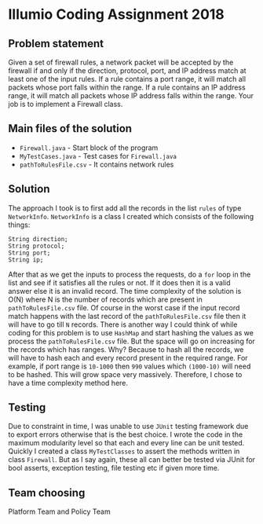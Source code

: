 # Illumio Coding Assignment 2018

## Problem statement
Given a set of firewall rules, a network packet will be accepted by the firewall if and only if the
direction, protocol, port, and IP address match at least one of the input rules. If a rule contains
a port range, it will match all packets whose port falls within the range. If a rule contains an IP
address range, it will match all packets whose IP address falls within the range.
Your job is to implement a Firewall class.

## Main files of the solution
- `Firewall.java` - Start block of the program
- `MyTestCases.java` - Test cases for `Firewall.java`
- `pathToRulesFile.csv` - It contains network rules

## Solution
The approach I took is to first add all the records in the list `rules` of type `NetworkInfo`. `NetworkInfo` is a class I created which consists of the following things:
```
String direction;
String protocol;
String port;
String ip;
``` 
After that as we get the inputs to process the requests, do a `for` loop in the list and see if it satisfies all the rules or not. If it does then it is a valid answer else it is an invalid record. The time complexity of the solution is O(N) where N is the number of records which are present in `pathToRulesFile.csv` file. Of course in the worst case if the input record match happens with the last record of the `pathToRulesFile.csv` file then it will have to go till `N` records. There is another way I could think of while coding for this problem is to use `HashMap` and start hashing the values as we process the `pathToRulesFile.csv` file. But the space will go on increasing for the records which has ranges. Why? Because to hash all the records, we will have to hash each and every record present in the required range. For example, if port range is `10-1000` then `990` values which `(1000-10)` will need to be hashed. This will grow space very massively. Therefore, I chose to have a time complexity method here.

## Testing
Due to constraint in time, I was unable to use `JUnit` testing framework due to export errors otherwise that is the best choice. I wrote the code in the maximum modularity level so that each and every line can be unit tested. Quickly I created a class `MyTestClasses` to assert the methods written in class `Firewall`. But as I say again, these all can better be tested via JUnit for bool asserts, exception testing, file testing etc if given more time.

## Team choosing
Platform Team and Policy Team

